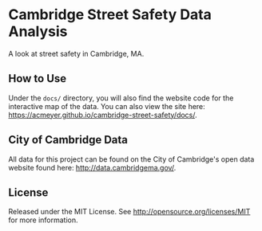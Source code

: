# Cambridge Street Safety Data Analysis

A look at street safety in Cambridge, MA.

## How to Use

Under the `docs/` directory, you will also find the website code for the interactive map of the data. You can also view the site here: https://acmeyer.github.io/cambridge-street-safety/docs/.

## City of Cambridge Data

All data for this project can be found on the City of Cambridge's open data website found here: http://data.cambridgema.gov/.

## License

Released under the MIT License. See http://opensource.org/licenses/MIT for more information.

